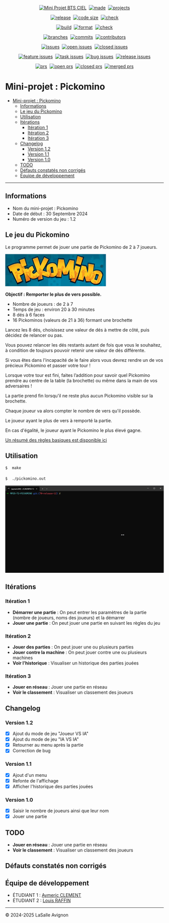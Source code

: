 <!-- main -->
<p align="center"><a href="https://github.com/bts-lasalle-avignon-projets/MP25-T2-PICKOMINO/"><img src="https://img.shields.io/badge/Mini%20Projet-BTS%20CIEL-green.svg" alt="Mini Projet BTS CIEL"/></a>&nbsp;&nbsp;<a href="https://isocpp.org/"><img src="https://img.shields.io/badge/R%C3%A9alis%C3%A9%20en-C++-1f425f.svg" alt="made"/></a>&nbsp;&nbsp;<a href="https://github.com/orgs/bts-lasalle-avignon-projets/projects/13"><img src="https://img.shields.io/badge/Avec-GitHub%20Projects-1f425f.svg" alt="projects"/></a></p>
<!-- main -->
<p align="center"><a href="https://github.com/bts-lasalle-avignon-projets/MP25-T2-PICKOMINO/releases"><img src="https://img.shields.io/github/v/release/bts-lasalle-avignon-projets/MP25-T2-PICKOMINO" alt="release"/></a>&nbsp;&nbsp;<a href="https://github.com/bts-lasalle-avignon-projets/MP25-T2-PICKOMINO"><img src="https://img.shields.io/github/languages/code-size/bts-lasalle-avignon-projets/MP25-T2-PICKOMINO" alt="code size"/></a>&nbsp;&nbsp;<a href="https://github.com/bts-lasalle-avignon-projets/MP25-T2-PICKOMINO/actions"><img src="https://img.shields.io/github/check-runs/bts-lasalle-avignon-projets/MP25-T2-PICKOMINO/develop" alt="check"/></a></p>
<!-- main -->
<p align="center"><a href="https://github.com/bts-lasalle-avignon-projets/MP25-T2-PICKOMINO/actions/workflows/makefile.yml"><img src="https://github.com/bts-lasalle-avignon-projets/MP25-T2-PICKOMINO/actions/workflows/makefile.yml/badge.svg" alt="build"/></a>&nbsp;&nbsp;<a href="https://github.com/bts-lasalle-avignon-projets/MP25-T2-PICKOMINO/actions/workflows/format.yml"><img src="https://github.com/bts-lasalle-avignon-projets/MP25-T2-PICKOMINO/actions/workflows/format.yml/badge.svg" alt="format"/></a>&nbsp;&nbsp;<a href="https://github.com/bts-lasalle-avignon-projets/MP25-T2-PICKOMINO/actions/workflows/check.yml"><img src="https://github.com/bts-lasalle-avignon-projets/MP25-T2-PICKOMINO/actions/workflows/check.yml/badge.svg" alt="check"/></a></p>
<!-- divers -->
<p align="center"><a href="https://github.com/bts-lasalle-avignon-projets/MP25-T2-PICKOMINO/branches"><img src="https://badgen.net/github/branches/bts-lasalle-avignon-projets/MP25-T2-PICKOMINO" alt="branches"/></a>&nbsp;&nbsp;<a href="https://github.com/bts-lasalle-avignon-projets/MP25-T2-PICKOMINO/commit/"><img src="https://badgen.net/github/commits/bts-lasalle-avignon-projets/MP25-T2-PICKOMINO" alt="commits"/></a>&nbsp;&nbsp;<a href="https://github.com/bts-lasalle-avignon-projets/MP25-T2-PICKOMINO/graphs/contributors"><img src="https://img.shields.io/github/contributors/bts-lasalle-avignon-projets/MP25-T2-PICKOMINO" alt="contributors"/></a></p>
<!-- issues -->
<p align="center"><a href="https://github.com/bts-lasalle-avignon-projets/MP25-T2-PICKOMINO/issues"><img src="https://badgen.net/github/issues/bts-lasalle-avignon-projets/MP25-T2-PICKOMINO" alt="issues"/></a>&nbsp;&nbsp;<a href="https://github.com/bts-lasalle-avignon-projets/MP25-T2-PICKOMINO/issues?q=is%3Aissue%20state%3Aopen"><img src="https://badgen.net/github/open-issues/bts-lasalle-avignon-projets/MP25-T2-PICKOMINO" alt="open issues"/></a>&nbsp;&nbsp;<a href="https://github.com/bts-lasalle-avignon-projets/MP25-T2-PICKOMINO/issues?q=is%3Aissue%20state%3Aclosed"><img src="https://badgen.net/github/closed-issues/bts-lasalle-avignon-projets/MP25-T2-PICKOMINO" alt="closed issues"/></a></p>
<!-- labels issues -->
<p align="center"><a href="https://github.com/bts-lasalle-avignon-projets/MP25-T2-PICKOMINO/issues?q=is%3Aissue%20label%3Afeature"><img src="https://badgen.net/github/label-issues/bts-lasalle-avignon-projets/MP25-T2-PICKOMINO/feature" alt="feature issues"/></a>&nbsp;&nbsp;<a href="https://github.com/bts-lasalle-avignon-projets/MP25-T2-PICKOMINO/issues?q=is%3Aissue%20label%3Atask"><img src="https://badgen.net/github/label-issues/bts-lasalle-avignon-projets/MP25-T2-PICKOMINO/task" alt="task issues"/></a>&nbsp;&nbsp;<a href="https://github.com/bts-lasalle-avignon-projets/MP25-T2-PICKOMINO/issues?q=is%3Aissue%20label%3Abug"><img src="https://badgen.net/github/label-issues/bts-lasalle-avignon-projets/MP25-T2-PICKOMINO/bug" alt="bug issues"/></a>&nbsp;&nbsp;<a href="https://github.com/bts-lasalle-avignon-projets/MP25-T2-PICKOMINO/issues?q=is%3Aissue%20label%3Arelease"><img src="https://badgen.net/github/label-issues/bts-lasalle-avignon-projets/MP25-T2-PICKOMINO/release" alt="release issues"/></a></p>
<!-- prs -->
<p align="center"><a href="https://github.com/bts-lasalle-avignon-projets/MP25-T2-PICKOMINO/pulls"><img src="https://badgen.net/github/prs/bts-lasalle-avignon-projets/MP25-T2-PICKOMINO" alt="prs"/></a>&nbsp;&nbsp;<a href="https://github.com/bts-lasalle-avignon-projets/MP25-T2-PICKOMINO/pulls?q=is%3Aopen+is%3Apr"><img src="https://badgen.net/github/open-prs/bts-lasalle-avignon-projets/MP25-T2-PICKOMINO" alt="open prs"/></a>&nbsp;&nbsp;<a href="https://github.com/bts-lasalle-avignon-projets/MP25-T2-PICKOMINO/pulls?q=is%3Apr+is%3Aclosed"><img src="https://badgen.net/github/closed-prs/bts-lasalle-avignon-projets/MP25-T2-PICKOMINO" alt="closed prs"/></a>&nbsp;&nbsp;<a href="https://github.com/bts-lasalle-avignon-projets/MP25-T2-PICKOMINO/pulls?q=is%3Apr+is%3Amerged"><img src="https://badgen.net/github/merged-prs/bts-lasalle-avignon-projets/MP25-T2-PICKOMINO" alt="merged prs"/></a></p>

# Mini-projet : Pickomino

- [Mini-projet : Pickomino](#mini-projet--pickomino)
  - [Informations](#informations)
  - [Le jeu du Pickomino](#le-jeu-du-pickomino)
  - [Utilisation](#utilisation)
  - [Itérations](#itérations)
    - [Itération 1](#itération-1)
    - [Itération 2](#itération-2)
    - [Itération 3](#itération-3)
  - [Changelog](#changelog)
    - [Version 1.2](#version-12)
    - [Version 1.1](#version-11)
    - [Version 1.0](#version-10)
  - [TODO](#todo)
  - [Défauts constatés non corrigés](#défauts-constatés-non-corrigés)
  - [Équipe de développement](#équipe-de-développement)

---

## Informations

- Nom du mini-projet : Pickomino
- Date de début : 30 Septembre 2024
- Numéro de version du jeu : 1.2

## Le jeu du Pickomino

Le programme permet de jouer une partie de Pickomino de 2 à 7 joueurs.

![](./images/logo-pickomino.jpg)

**Objectif : Remporter le plus de vers possible.**

- Nombre de joueurs : de 2 à 7
- Temps de jeu : environ 20 à 30 minutes
- 8 dés à 6 faces
- 16 Pickominos (valeurs de 21 à 36) formant une brochette

Lancez les 8 dés, choisissez une valeur de dés à mettre de côté, puis décidez de relancer ou pas.

Vous pouvez relancer les dés restants autant de fois que vous le souhaitez, à condition de toujours pouvoir retenir une valeur de dés différente.

Si vous êtes dans l'incapacité de le faire alors vous devrez rendre un de vos précieux Pickomino et passer votre tour !

Lorsque votre tour est fini, faites l’addition pour savoir quel Pickomino prendre au centre de la table (la brochette) ou même dans la main de vos adversaires !

La partie prend fin lorsqu'il ne reste plus aucun Pickomino visible sur la brochette.

Chaque joueur va alors compter le nombre de vers qu'il possède.

Le joueur ayant le plus de vers à remporté la partie.

En cas d'égalité, le joueur ayant le Pickomino le plus élevé gagne.

[Un résumé des règles basiques est disponible ici](./images/regles.jpg)

## Utilisation

```bash
$  make

$  ./pickomino.out
```

![](./images/pickomino.gif)

## Itérations

### Itération 1

- **Démarrer une partie** : On peut entrer les paramètres de la partie (nombre de joueurs, noms des joueurs) et la démarrer
- **Jouer une partie** : On peut jouer une partie en suivant les règles du jeu

### Itération 2

- **Jouer des parties** : On peut jouer une ou plusieurs parties
- **Jouer contre la machine** : On peut jouer contre une ou plusieurs machines
- **Voir l'historique** : Visualiser un historique des parties jouées

### Itération 3

- **Jouer en réseau** : Jouer une partie en réseau
- **Voir le classement** : Visualiser un classement des joueurs

## Changelog

### Version 1.2
  - [x] Ajout du mode de jeu "Joueur VS IA"
  - [x] Ajout du mode de jeu "IA VS IA"
  - [x] Retourner au menu après la partie
  - [x] Correction de bug

### Version 1.1
  - [x] Ajout d'un menu
  - [x] Refonte de l'affichage
  - [x] Afficher l'historique des parties jouées

### Version 1.0

- [x] Saisir le nombre de joueurs ainsi que leur nom
- [x] Jouer une partie

## TODO

- **Jouer en réseau** : Jouer une partie en réseau
- **Voir le classement** : Visualiser un classement des joueurs

## Défauts constatés non corrigés

## Équipe de développement

- ÉTUDIANT 1 : [Aymeric CLEMENT](aymeric.clement.pro@gmail.com)
- ÉTUDIANT 2 : [Louis RAFFIN](louis.raffin.pro@gmail.com)

---

&copy; 2024-2025 LaSalle Avignon
